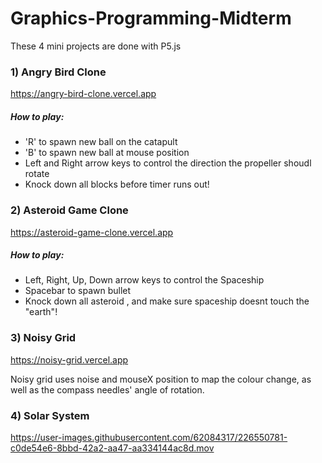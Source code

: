 # Graphics-Programming-Midterm

These 4 mini projects are done with P5.js

### 1) Angry Bird Clone
https://angry-bird-clone.vercel.app

##### How to play:
* 'R' to spawn new ball on the catapult
* 'B' to spawn new ball at mouse position
* Left and Right arrow keys to control the direction the propeller shoudl rotate
* Knock down all blocks before timer runs out!

### 2) Asteroid Game Clone
https://asteroid-game-clone.vercel.app

##### How to play:
* Left, Right, Up, Down arrow keys to control the Spaceship
* Spacebar to spawn bullet
* Knock down all asteroid , and make sure spaceship doesnt touch the "earth"!

### 3) Noisy Grid
https://noisy-grid.vercel.app

Noisy grid uses noise and mouseX position to map the colour change, as well as the compass needles' angle of rotation.



### 4) Solar System
https://user-images.githubusercontent.com/62084317/226550781-c0de54e6-8bbd-42a2-aa47-aa334144ac8d.mov
